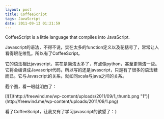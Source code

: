 ```yaml
---
layout: post
title: CoffeeScript
tags: JavaScript
date: 2011-09-13 01:21:59
---
```


CoffeeScript is a little language that compiles into JavaScript.
<p>Javascript的语法，不得不说，实在太多的function定义以及花括号了，常常让人看得眼花缭乱。所以有了CoffeeScript。
<p>它的语法相比javascript，实在是简洁太多了，有点像python，甚至更简洁一些。它将会编译成Javascript代码，所以写的还是javascript，只是有了很多的语法糖而已。它与Javascript的关系，就如同scala与java之间的关系。
<p>截个图，看一眼就明白了：&nbsp;
<p>[![1](http://freewind.me/wp-content/uploads/2011/09/1_thumb.png "1")](http://freewind.me/wp-content/uploads/2011/09/1.png)
<p>看了CoffeeScript，让我又有了学习javascript的欲望了：）
